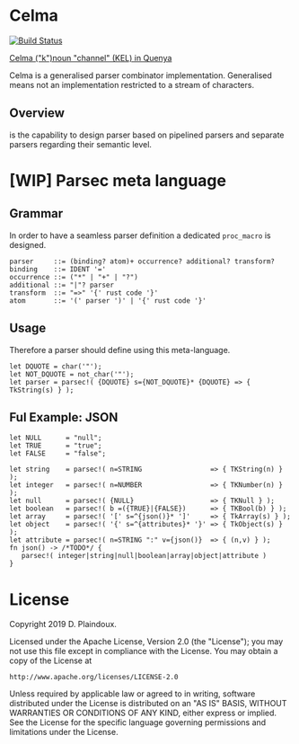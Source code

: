 # Celma 

[![Build Status](https://travis-ci.org/d-plaindoux/celma.svg?branch=master)](https://travis-ci.org/d-plaindoux/celma)

[Celma ("k")noun "channel" (KEL) in Quenya](https://www.elfdict.com/w/kelma)

Celma is a generalised parser combinator implementation. Generalised means not an implementation restricted to a stream of characters.

## Overview

is the capability to design parser based on pipelined parsers and separate parsers regarding their semantic level.

# [WIP] Parsec meta language

## Grammar
In order to have a seamless parser definition a dedicated `proc_macro` is designed.

```
parser     ::= (binding? atom)+ occurrence? additional? transform?
binding    ::= IDENT '='
occurrence ::= ("*" | "+" | "?")
additional ::= "|"? parser
transform  ::= "=>" '{' rust code '}'
atom       ::= '(' parser ')' | '{' rust code '}'
```

##  Usage

Therefore a parser should define using this meta-language.

```
let DQUOTE = char('"');
let NOT_DQUOTE = not_char('"');
let parser = parsec!( {DQUOTE} s={NOT_DQUOTE}* {DQUOTE} => { TkString(s) } );
```

## Ful Example: JSON

```
let NULL      = "null";
let TRUE      = "true";
let FALSE     = "false";

let string    = parsec!( n=STRING                 => { TKString(n) } );
let integer   = parsec!( n=NUMBER                 => { TKNumber(n) } );
let null      = parsec!( {NULL}                   => { TKNull } );
let boolean   = parsec!( b =({TRUE}|{FALSE})      => { TKBool(b) } );
let array     = parsec!( '[' s=^{json()}* ']'     => { TkArray(s) } );
let object    = parsec!( '{' s=^{attributes}* '}' => { TkObject(s) } );
let attribute = parsec!( n=STRING ":" v={json()}  => { (n,v) } );
fn json() -> /*TODO*/ {  
   parsec!( integer|string|null|boolean|array|object|attribute )
}
```

# License

Copyright 2019 D. Plaindoux.

Licensed under the Apache License, Version 2.0 (the "License");
you may not use this file except in compliance with the License.
You may obtain a copy of the License at

    http://www.apache.org/licenses/LICENSE-2.0

Unless required by applicable law or agreed to in writing, software
distributed under the License is distributed on an "AS IS" BASIS,
WITHOUT WARRANTIES OR CONDITIONS OF ANY KIND, either express or implied.
See the License for the specific language governing permissions and
limitations under the License.
